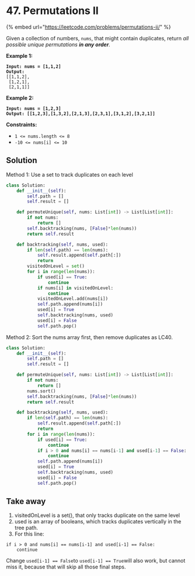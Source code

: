 # 47. Permutations II

{% embed url="https://leetcode.com/problems/permutations-ii/" %}

Given a collection of numbers, `nums`, that might contain duplicates, return _all possible unique permutations **in any order**._

&#x20;

**Example 1:**

<pre><code><strong>Input: nums = [1,1,2]
</strong><strong>Output:
</strong>[[1,1,2],
 [1,2,1],
 [2,1,1]]
</code></pre>

**Example 2:**

<pre><code><strong>Input: nums = [1,2,3]
</strong><strong>Output: [[1,2,3],[1,3,2],[2,1,3],[2,3,1],[3,1,2],[3,2,1]]
</strong></code></pre>

&#x20;

**Constraints:**

* `1 <= nums.length <= 8`
* `-10 <= nums[i] <= 10`

## Solution

Method 1: Use a set to track duplicates on each level

```python
class Solution:
    def __init__(self):
        self.path = []
        self.result = []

    def permuteUnique(self, nums: List[int]) -> List[List[int]]:
        if not nums:
            return []
        self.backtracking(nums, [False]*len(nums))
        return self.result

    def backtracking(self, nums, used):
        if len(self.path) == len(nums):
            self.result.append(self.path[:])
            return
        visitedOnLevel = set()
        for i in range(len(nums)):
            if used[i] == True:
                continue
            if nums[i] in visitedOnLevel:
                continue
            visitedOnLevel.add(nums[i])
            self.path.append(nums[i])
            used[i] = True
            self.backtracking(nums, used)
            used[i] = False
            self.path.pop()
```

Method 2: Sort the nums array first, then remove duplicates as LC40.&#x20;

```python
class Solution:
    def __init__(self):
        self.path = []
        self.result = []

    def permuteUnique(self, nums: List[int]) -> List[List[int]]:
        if not nums:
            return []
        nums.sort()
        self.backtracking(nums, [False]*len(nums))
        return self.result

    def backtracking(self, nums, used):
        if len(self.path) == len(nums):
            self.result.append(self.path[:])
            return
        for i in range(len(nums)):
            if used[i] == True:
                continue
            if i > 0 and nums[i] == nums[i-1] and used[i-1] == False:
                continue
            self.path.append(nums[i])
            used[i] = True
            self.backtracking(nums, used)
            used[i] = False
            self.path.pop()
```

## Take away

1. visitedOnLevel is a set(), that only tracks duplicate on the same level
2. used is an array of booleans, which tracks duplicates vertically in the tree path.&#x20;
3. For this line:&#x20;

```
if i > 0 and nums[i] == nums[i-1] and used[i-1] == False: 
    continue
```

Change `used[i-1] == False`to `used[i-1] == True`will also work, but cannot miss it, because that will skip all those final steps.&#x20;

